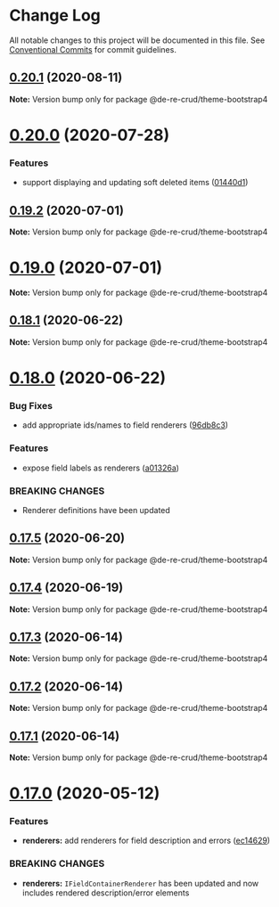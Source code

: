 # Change Log

All notable changes to this project will be documented in this file.
See [Conventional Commits](https://conventionalcommits.org) for commit guidelines.

## [0.20.1](https://github.com/DeReCrud/de-re-crud/tree/master/packages/theme-bootstrap4/compare/v0.20.0...v0.20.1) (2020-08-11)

**Note:** Version bump only for package @de-re-crud/theme-bootstrap4





# [0.20.0](https://github.com/DeReCrud/de-re-crud/tree/master/packages/theme-bootstrap4/compare/v0.19.2...v0.20.0) (2020-07-28)


### Features

* support displaying and updating soft deleted items ([01440d1](https://github.com/DeReCrud/de-re-crud/tree/master/packages/theme-bootstrap4/commit/01440d1))






## [0.19.2](https://github.com/DeReCrud/de-re-crud/tree/master/packages/theme-bootstrap4/compare/v0.19.1...v0.19.2) (2020-07-01)

**Note:** Version bump only for package @de-re-crud/theme-bootstrap4





# [0.19.0](https://github.com/DeReCrud/de-re-crud/tree/master/packages/theme-bootstrap4/compare/v0.18.1...v0.19.0) (2020-07-01)

**Note:** Version bump only for package @de-re-crud/theme-bootstrap4





## [0.18.1](https://github.com/DeReCrud/de-re-crud/tree/master/packages/theme-bootstrap4/compare/v0.18.0...v0.18.1) (2020-06-22)

**Note:** Version bump only for package @de-re-crud/theme-bootstrap4






# [0.18.0](https://github.com/DeReCrud/de-re-crud/tree/master/packages/theme-bootstrap4/compare/v0.17.5...v0.18.0) (2020-06-22)


### Bug Fixes

* add appropriate ids/names to field renderers ([96db8c3](https://github.com/DeReCrud/de-re-crud/tree/master/packages/theme-bootstrap4/commit/96db8c3))


### Features

* expose field labels as renderers ([a01326a](https://github.com/DeReCrud/de-re-crud/tree/master/packages/theme-bootstrap4/commit/a01326a))


### BREAKING CHANGES

* Renderer definitions have been updated





## [0.17.5](https://github.com/DeReCrud/de-re-crud/tree/master/packages/theme-bootstrap4/compare/v0.17.4...v0.17.5) (2020-06-20)

**Note:** Version bump only for package @de-re-crud/theme-bootstrap4





## [0.17.4](https://github.com/DeReCrud/de-re-crud/tree/master/packages/theme-bootstrap4/compare/v0.17.3...v0.17.4) (2020-06-19)

**Note:** Version bump only for package @de-re-crud/theme-bootstrap4





## [0.17.3](https://github.com/DeReCrud/de-re-crud/tree/master/packages/theme-bootstrap4/compare/v0.17.2...v0.17.3) (2020-06-14)

**Note:** Version bump only for package @de-re-crud/theme-bootstrap4





## [0.17.2](https://github.com/DeReCrud/de-re-crud/tree/master/packages/theme-bootstrap4/compare/v0.17.1...v0.17.2) (2020-06-14)

**Note:** Version bump only for package @de-re-crud/theme-bootstrap4






## [0.17.1](https://github.com/DeReCrud/de-re-crud/tree/master/packages/theme-bootstrap4/compare/v0.17.0...v0.17.1) (2020-06-14)

**Note:** Version bump only for package @de-re-crud/theme-bootstrap4






# [0.17.0](https://github.com/DeReCrud/de-re-crud/tree/master/packages/theme-bootstrap4/compare/v0.16.8...v0.17.0) (2020-05-12)


### Features

* **renderers:** add renderers for field description and errors ([ec14629](https://github.com/DeReCrud/de-re-crud/tree/master/packages/theme-bootstrap4/commit/ec14629))


### BREAKING CHANGES

* **renderers:** `IFieldContainerRenderer` has been updated and now includes rendered description/error elements
